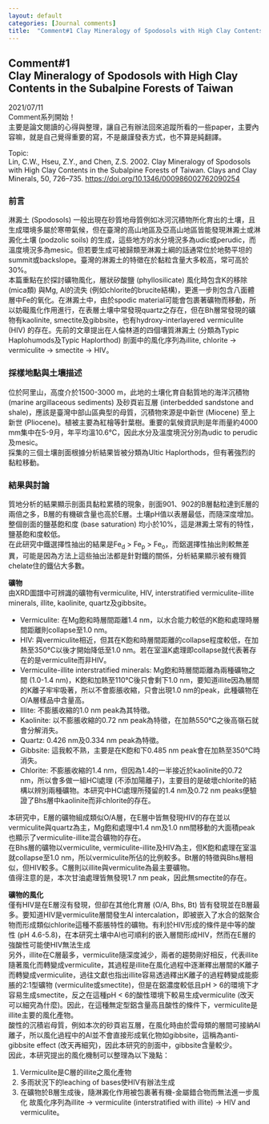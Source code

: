 ```yaml
---
layout: default
categories: [Journal comments]
title:  "Comment#1 Clay Mineralogy of Spodosols with High Clay Contents in the Subalpine Forests of Taiwan"
---
```


## Comment#1 <br/> Clay Mineralogy of Spodosols with High Clay Contents in the Subalpine Forests of Taiwan
2021/07/11  
Comment系列開始！  
主要是論文閱讀的心得與整理，讓自己有辦法回來追蹤所看的一些paper，主要內容嘛，就是自己覺得重要的寫，不是嚴謹發表方式，也不算是純翻譯。  
  
Topic:  
Lin, C.W., Hseu, Z.Y., and Chen, Z.S. 2002. Clay Mineralogy of Spodosols with High Clay Contents in the Subalpine Forests of Taiwan. Clays and Clay Minerals, 50, 726–735. <a href="https://doi.org/10.1346/000986002762090254" target="_blank">https://doi.org/10.1346/000986002762090254</a>  
  
### 前言
淋澱土 (Spodosols) 一般出現在砂質地母質例如冰河沉積物所化育出的土壤，且生成環境多屬於寒帶氣候，但在臺灣的高山地區及亞高山地區皆能發現淋澱土或淋澱化土壤 (podzolic soils) 的生成，這些地方的水分境況多為udic或perudic，而溫度境況多為mesic。但若要生成可被歸類至淋澱土綱的話通常位於地勢平坦的summit或backslope。臺灣的淋澱土的特徵在於黏粒含量大多較高，常可高於30%。  
本篇重點在於探討礦物風化，層狀矽酸鹽 (phyllosilicate) 風化時包含K的移除 (mica類) 與Mg, Al的流失 (例如chlorite的brucite結構)，更進一步則包含八面體層中Fe的氧化。在淋澱土中，由於spodic material可能會包裹著礦物而移動，所以妨礙風化作用進行，在表層土壤中常發現quartz之存在，但在Bh層常發現的礦物有kaolinite, smectite及gibbsite，也有hydroxy-interlayered vermiculite (HIV) 的存在。先前的文章提出在人倫林道的四個壤質淋澱土 (分類為Typic Haplohumods及Typic Haplorthod) 剖面中的風化序列為illite, chlorite &#8594; vermiculite &#8594; smectite &#8594; HIV。
  
### 採樣地點與土壤描述  
位於阿里山，高度介於1500-3000 m，此地的土壤化育自黏質地的海洋沉積物 (marine argillaceous sediments) 及砂頁岩互層 (interbedded sandstone and shale)，應該是臺灣中部山區典型的母質，沉積物來源是中新世 (Miocene) 至上新世 (Pliocene)。植被主要為紅檜等針葉樹。重要的氣候資訊則是年雨量約4000 mm集中在5-9月，年平均溫10.6&deg;C，因此水分及溫度境況分別為udic to perudic及mesic。  
採集的三個土壤剖面根據分析結果皆被分類為Ultic Haplorthods，但有著強烈的黏粒移動。  
  
### 結果與討論  
質地分析的結果顯示剖面具黏粒累積的現象，剖面901、902的B層黏粒達到E層的兩倍之多，B層的有機碳含量也高於E層。土壤pH值以表層最低，而隨深度增加。整個剖面的鹽基飽和度 (base saturation) 均小於10%，這是淋澱土常有的特性，鹽基飽和度較低。  
在此研究中鐵選擇性抽出的結果是Fe<sub>d</sub> > Fe<sub>p</sub> > Fe<sub>o</sub>，而鋁選擇性抽出則較無差異，可能是因為方法上這些抽出法都是針對鐵的關係，分析結果顯示被有機質chelate住的鐵佔大多數。  
  
**礦物**  
由XRD圖譜中可辨識的礦物有vermiculite, HIV, interstratified vermiculite-illite minerals, illite, kaolinite, quartz及gibbsite。  
- Vermiculite: 在Mg飽和時層間距離1.4 nm，以水合能力較低的K飽和處理時層間距離則collapse至1.0 nm。
- HIV: 與vermiculite相近，但其在K飽和時層間距離的collapse程度較低，在加熱至350&deg;C以後才開始降低至1.0 nm。若在室溫K處理即collapse就代表著存在的是vermiculite而非HIV。
- Vermiculite-illite interstratified minerals: Mg飽和時層間距離為兩種礦物之間 (1.0-1.4 nm)，K飽和加熱至110&deg;C後只會剩下1.0 nm，要知道illite因為層間的K離子牢牢吸著，所以不會膨脹收縮，只會出現1.0 nm的peak，此種礦物在O/A層樣品中含量高。
- Illite: 不膨脹收縮的1.0 nm peak為其特徵。
- Kaolinite: 以不膨脹收縮的0.72 nm peak為特徵，在加熱550&deg;C之後高嶺石就會分解消失。
- Quartz: 0.426 nm及0.334 nm peak為特徵。
- Gibbsite: 這我較不熟，主要是在K飽和下0.485 nm peak會在加熱至350&deg;C時消失。  
- Chlorite: 不膨脹收縮的1.4 nm，但因為1.4的一半接近於kaolinite的0.72 nm，所以會多做一組HCl處理 (不添加陽離子)，主要目的是破壞chlorite的結構以辨別兩種礦物。本研究中HCl處理所殘留的1.4 nm及0.72 nm peaks便驗證了Bhs層中kaolinite而非chlorite的存在。  

本研究中，E層的礦物組成類似O/A層，在E層中皆無發現HIV的存在並以vermiculite與quartz為主，Mg飽和處理中1.4 nm及1.0 nm間移動的大面積peak也顯示了vermiculite-illite混合礦物的存在。   
在Bhs層的礦物以vermiculite, vermiculite-illite及HIV為主，但K飽和處理在室溫就collapse至1.0 nm，所以vermiculite所佔的比例較多。Bt層的特徵與Bhs層相似，但HIV較多。C層則以illite與vermiculite為最主要礦物。  
值得注意的是，本次甘油處理皆無發現1.7 nm peak，因此無smectite的存在。  
  
**礦物的風化**  
僅有HIV是在E層沒有發現，但卻在其他化育層 (O/A, Bhs, Bt) 皆有發現並在B層最多。要知道HIV是vermiculite層間發生Al intercalation，即被嵌入了水合的鋁聚合物而形成類似chlorite這種不膨脹特性的礦物。有利於HIV形成的條件是中等的酸性 (pH 4.6-5.8)，在本研究土壤中Al也可順利的嵌入層間形成HIV，然而在E層的強酸性可能使HIV無法生成  
另外，illite在C層最多，vermiculite隨深度減少，兩者的趨勢剛好相反，代表illite隨著風化而轉變成vermiculite，其過程是illite在風化過程中逐漸釋出層間的K離子而轉變成vermiculite，過往文獻也指出illite容易透過釋出K離子的過程轉變成能膨脹的2:1型礦物 (vermiculite或smectite)，但是在鋁濃度較低且pH > 6的環境下才容易生成smectite，反之在這種pH < 6的酸性環境下較易生成vermiculite (改天可以細究為什麼)。因此，在這種無定型鋁含量高且酸性的條件下，vermiculite是illite主要的風化產物。  
酸性的沉積岩母質，例如本次的砂頁岩互層，在風化時由於雲母類的層間可接納Al離子，所以風化過程中的Al並不會直接形成氧化物如gibbsite，這稱為anti-gibbsite effect (改天再細究)，因此本研究的剖面中，gibbsite含量較少。  
因此，本研究提出的風化機制可以整理為以下幾點：  
1. Vermiculite是C層的illite之風化產物  
2. 多雨狀況下的leaching of bases使HIV有辦法生成
3. 在礦物於B層生成後，隨淋澱化作用被包裹著有機-金屬錯合物而無法進一步風化
故風化序列為illite &#8594; vermiculite (interstratified with illite) &#8594; HIV and vermiculite。  
